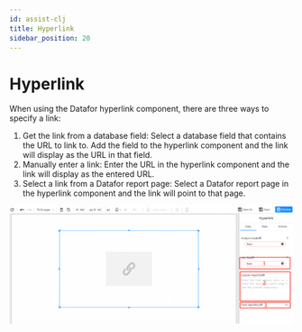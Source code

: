 ```yaml
---
id: assist-clj
title: Hyperlink
sidebar_position: 20
---
```

# Hyperlink

When using the Datafor hyperlink component, there are three ways to specify a link:

1. Get the link from a database field: Select a database field that contains the URL to link to. Add the field to the hyperlink component and the link will display as the URL in that field.
2. Manually enter a link: Enter the URL in the hyperlink component and the link will display as the entered URL.
3. Select a link from a Datafor report page: Select a Datafor report page in the hyperlink component and the link will point to that page.

![1681895373732](../../../../../../static/img/en/datafor/visualizer/1681895373732.png)

